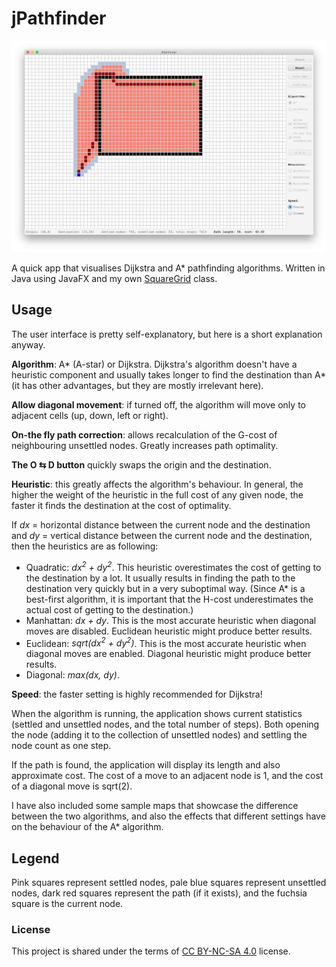 # jPathfinder

<img src="jPathfinder.png" />

A quick app that visualises Dijkstra and A* pathfinding algorithms. Written in Java using JavaFX and my own [SquareGrid](https://github.com/SpinningVinyl/SquareGrid) class.

## Usage

The user interface is pretty self-explanatory, but here is a short explanation anyway.

**Algorithm**: A* (A-star) or Dijkstra. Dijkstra's algorithm doesn't have a heuristic component and usually takes longer to find the destination than A* (it has other advantages, but they are mostly irrelevant here).

**Allow diagonal movement**: if turned off, the algorithm will move only to adjacent cells (up, down, left or right).

**On-the fly path correction**: allows recalculation of the G-cost of neighbouring unsettled nodes. Greatly increases path optimality.

**The O ⇆ D button** quickly swaps the origin and the destination.

**Heuristic**: this greatly affects the algorithm's behaviour. In general, the higher the weight of the heuristic in the full cost of any given node, the faster it finds the destination at the cost of optimality. 

If *dx* = horizontal distance between the current node and the destination and *dy* = vertical distance between the current node and the destination, then the heuristics are as following:

 - Quadratic: *dx<sup>2</sup> + dy<sup>2</sup>*. This heuristic overestimates the cost of getting to the destination by a lot. It usually results in finding the path to the destination very quickly but in a very suboptimal way. (Since A* is a best-first algorithm, it is important that the H-cost underestimates the actual cost of getting to the destination.)
 - Manhattan: *dx + dy*. This is the most accurate heuristic when diagonal moves are disabled. Euclidean heuristic might produce better results.
 - Euclidean: *sqrt(dx<sup>2</sup> + dy<sup>2</sup>)*. This is the most accurate heuristic when diagonal moves are enabled. Diagonal heuristic might produce better results.
 - Diagonal: *max(dx, dy)*. 

**Speed**: the faster setting is highly recommended for Dijkstra!

When the algorithm is running, the application shows current statistics (settled and unsettled nodes, and the total number of steps). Both opening the node (adding it to the collection of unsettled nodes) and settling the node count as one step.

If the path is found, the application will display its length and also approximate cost. The cost of a move to an adjacent node is 1, and the cost of a diagonal move is sqrt(2).

I have also included some sample maps that showcase the difference between the two algorithms, and also the effects that different settings have on the behaviour of the A* algorithm.

## Legend

Pink squares represent settled nodes, pale blue squares represent unsettled nodes, dark red squares represent the path (if it exists), and the fuchsia square is the current node.

### License

This project is shared under the terms of [CC BY-NC-SA 4.0](https://creativecommons.org/licenses/by-nc-sa/4.0/) license.
